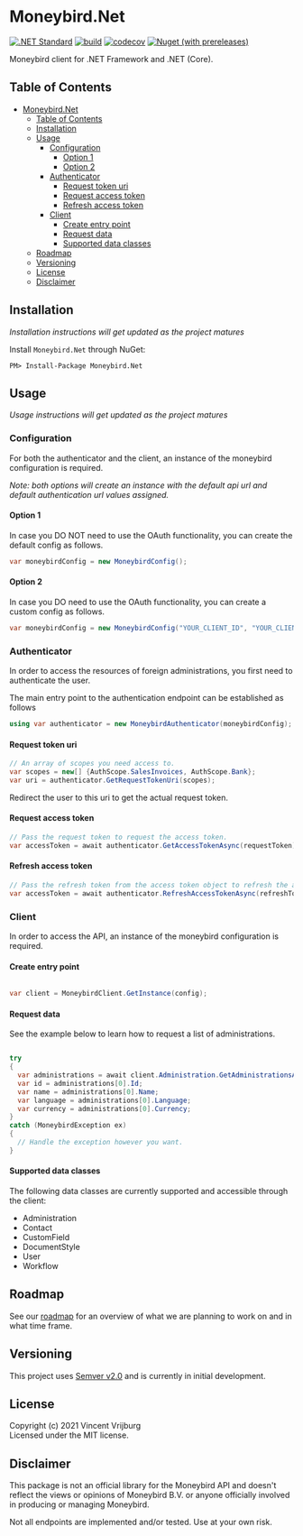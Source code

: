 # Moneybird.Net

[![.NET Standard](https://img.shields.io/badge/.NET%20Standard-2.0-purple)](https://docs.microsoft.com/en-us/dotnet/standard/net-standard)
[![build](https://github.com/VincentVrijburg/moneybird-dotnet/actions/workflows/build.yml/badge.svg)](https://github.com/VincentVrijburg/moneybird-dotnet/actions/workflows/build.yml)
[![codecov](https://codecov.io/gh/VincentVrijburg/moneybird-dotnet/branch/develop/graph/badge.svg?token=3ESKQK1JUZ)](https://codecov.io/gh/VincentVrijburg/moneybird-dotnet)
[![Nuget (with prereleases)](https://img.shields.io/nuget/vpre/Moneybird.Net)](https://www.nuget.org/packages/Moneybird.Net/)

Moneybird client for .NET Framework and .NET (Core).

## Table of Contents
<!-- TOC -->

- [Moneybird.Net](#moneybirdnet)
  - [Table of Contents](#table-of-contents)
  - [Installation](#installation)
  - [Usage](#usage)
    - [Configuration](#configuration)
      - [Option 1](#option-1)
      - [Option 2](#option-2)
    - [Authenticator](#authenticator)
      - [Request token uri](#request-token-uri)
      - [Request access token](#request-access-token)
      - [Refresh access token](#refresh-access-token)
    - [Client](#client)
      - [Create entry point](#create-entry-point)
      - [Request data](#request-data)
      - [Supported data classes](#supported-data-classes)
  - [Roadmap](#roadmap)
  - [Versioning](#versioning)
  - [License](#license)
  - [Disclaimer](#disclaimer)

<!-- /TOC -->

## Installation
*Installation instructions will get updated as the project matures*

Install `Moneybird.Net` through NuGet:
```
PM> Install-Package Moneybird.Net
```

## Usage
*Usage instructions will get updated as the project matures*

### Configuration
For both the authenticator and the client, an instance of the moneybird configuration is required.

*Note: both options will create an instance with the default api url and default authentication url values assigned.*

#### Option 1
In case you DO NOT need to use the OAuth functionality, you can create the default config as follows.

```csharp
var moneybirdConfig = new MoneybirdConfig();
```

#### Option 2
In case you DO need to use the OAuth functionality, you can create a custom config as follows.

```csharp
var moneybirdConfig = new MoneybirdConfig("YOUR_CLIENT_ID", "YOUR_CLIENT_SECRET", "YOUR_REDIRECT_URI");
```

### Authenticator
In order to access the resources of foreign administrations, you first need to authenticate the user.

The main entry point to the authentication endpoint can be established as follows
```csharp
using var authenticator = new MoneybirdAuthenticator(moneybirdConfig);
```

#### Request token uri
```csharp
// An array of scopes you need access to.
var scopes = new[] {AuthScope.SalesInvoices, AuthScope.Bank};
var uri = authenticator.GetRequestTokenUri(scopes);
```

Redirect the user to this uri to get the actual request token.

#### Request access token
```csharp
// Pass the request token to request the access token.
var accessToken = await authenticator.GetAccessTokenAsync(requestToken);
```

#### Refresh access token
```csharp
// Pass the refresh token from the access token object to refresh the access token.
var accessToken = await authenticator.RefreshAccessTokenAsync(refreshToken);
```

### Client

In order to access the API, an instance of the moneybird configuration is required.

#### Create entry point
```csharp

var client = MoneybirdClient.GetInstance(config);

```

#### Request data

See the example below to learn how to request a list of administrations.

```csharp

try
{
  var administrations = await client.Administration.GetAdministrationsAsync("{ACCESS_TOKEN}");
  var id = administrations[0].Id;
  var name = administrations[0].Name;
  var language = administrations[0].Language;
  var currency = administrations[0].Currency;
}
catch (MoneybirdException ex)
{
  // Handle the exception however you want.
}

```

#### Supported data classes

The following data classes are currently supported and accessible through the client:

- Administration
- Contact
- CustomField
- DocumentStyle
- User
- Workflow

## Roadmap
See our [roadmap](ROADMAP.md) for an overview of what we are planning to work on and in what time frame.

## Versioning
This project uses [Semver v2.0](https://semver.org/spec/v2.0.0.html) and is currently in initial development.

## License
Copyright (c) 2021 Vincent Vrijburg  
Licensed under the MIT license.

## Disclaimer

This package is not an official library for the Moneybird API and doesn't reflect the views or opinions of Moneybird B.V. or anyone officially involved in producing or managing Moneybird.

Not all endpoints are implemented and/or tested. Use at your own risk.
